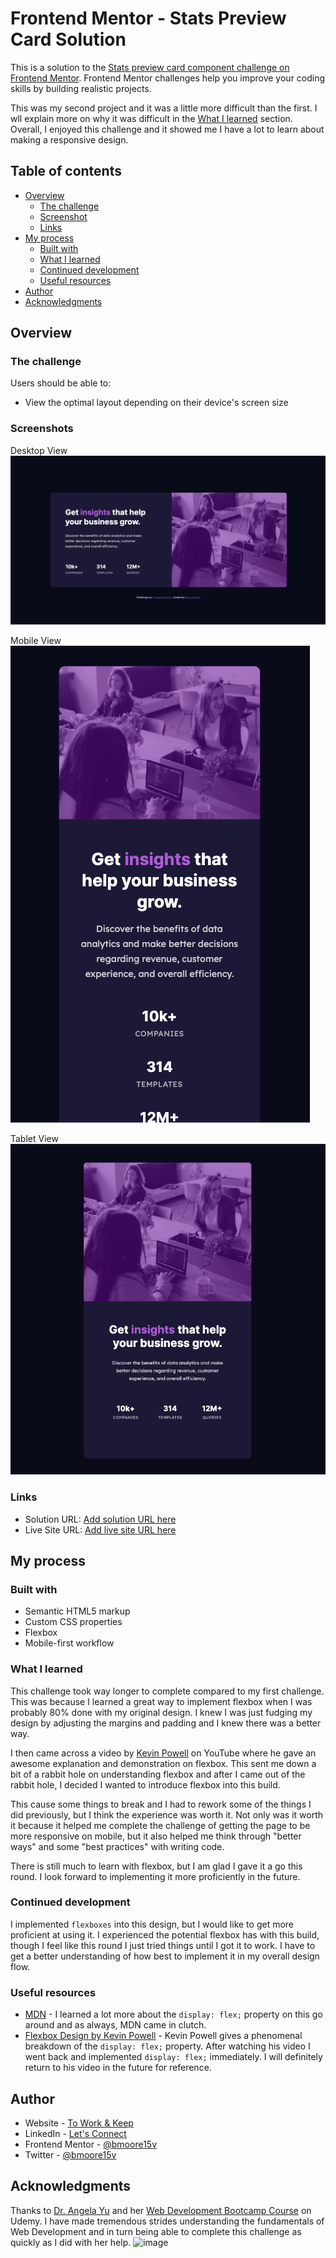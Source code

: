 # Frontend Mentor - Stats Preview Card Solution

This is a solution to the [Stats preview card component challenge on Frontend Mentor](https://www.frontendmentor.io/challenges/stats-preview-card-component-8JqbgoU62). Frontend Mentor challenges help you improve your coding skills by building realistic projects.

This was my second project and it was a little more difficult than the first. I wll explain more on why it was difficult in the [What I learned](#what-i-learned) section. Overall, I enjoyed this challenge and it showed me I have a lot to learn about making a responsive design.

## Table of contents

- [Overview](#overview)
  - [The challenge](#the-challenge)
  - [Screenshot](#screenshot)
  - [Links](#links)
- [My process](#my-process)
  - [Built with](#built-with)
  - [What I learned](#what-i-learned)
  - [Continued development](#continued-development)
  - [Useful resources](#useful-resources)
- [Author](#author)
- [Acknowledgments](#acknowledgments)

## Overview

### The challenge

Users should be able to:

- View the optimal layout depending on their device's screen size

### Screenshots

Desktop View
![](./design/my-images/desktop_view.png)

Mobile View
![](./design/my-images/mobile_view.png)

Tablet View
![](./design/my-images/tablet_view.png)

### Links

- Solution URL: [Add solution URL here](https://www.frontendmentor.io/solutions/order-summary-site-using-html-and-custom-css-yiy85qpwR)
- Live Site URL: [Add live site URL here](https://bmoore15v.github.io/FM-OrderSummaryChallenge/)

## My process

### Built with

- Semantic HTML5 markup
- Custom CSS properties
- Flexbox
- Mobile-first workflow

### What I learned

This challenge took way longer to complete compared to my first challenge. This was because I learned a great way to implement flexbox when I was probably 80% done with my original design. I knew I was just fudging my design by adjusting the margins and padding and I knew there was a better way.

I then came across a video by [Kevin Powell](https://www.youtube.com/watch?v=vQAvjof1oe4) on YouTube where he gave an awesome explanation and demonstration on flexbox. This sent me down a bit of a rabbit hole on understanding flexbox and after I came out of the rabbit hole, I decided I wanted to introduce flexbox into this build.

This cause some things to break and I had to rework some of the things I did previously, but I think the experience was worth it. Not only was it worth it because it helped me complete the challenge of getting the page to be more responsive on mobile, but it also helped me think through "better ways" and some "best practices" with writing code.

There is still much to learn with flexbox, but I am glad I gave it a go this round. I look forward to implementing it more proficiently in the future.

### Continued development

I implemented `flexboxes` into this design, but I would like to get more proficient at using it. I experienced the potential flexbox has with this build, though I feel like this round I just tried things until I got it to work. I have to get a better understanding of how best to implement it in my overall design flow.

### Useful resources

- [MDN](https://developer.mozilla.org/en-US/) - I learned a lot more about the `display: flex;` property on this go around and as always, MDN came in clutch.
- [Flexbox Design by Kevin Powell](https://www.youtube.com/watch?v=vQAvjof1oe4) - Kevin Powell gives a phenomenal breakdown of the `display: flex;` property. After watching his video I went back and implemented `display: flex;` immediately. I will definitely return to his video in the future for reference.

## Author

- Website - [To Work & Keep](https://www.toworkandkeep.com)
- LinkedIn - [Let's Connect](https://www.linkedin.com/in/bmoore15v/)
- Frontend Mentor - [@bmoore15v](https://www.frontendmentor.io/profile/bmoore15v)
- Twitter - [@bmoore15v](https://www.twitter.com/bmoore15v)

## Acknowledgments

Thanks to [Dr. Angela Yu](https://www.udemy.com/user/4b4368a3-b5c8-4529-aa65-2056ec31f37e/) and her [Web Development Bootcamp Course](https://www.udemy.com/course/the-complete-web-development-bootcamp/) on Udemy. I have made tremendous strides understanding the fundamentals of Web Development and in turn being able to complete this challenge as quickly as I did with her help.
![image](https://user-images.githubusercontent.com/79961035/131792014-7ec05186-af15-43f0-b76c-46ca554f249f.png)

